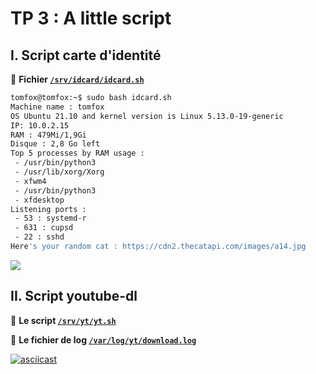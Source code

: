 # TP 3 : A little script

## I. Script carte d'identité

📁 **Fichier [`/srv/idcard/idcard.sh`](https://github.com/TomF0x/tp-linux/blob/main/TP-3/srv/idcard/idcard.sh)**

```bash
tomfox@tomfox:~$ sudo bash idcard.sh 
Machine name : tomfox
OS Ubuntu 21.10 and kernel version is Linux 5.13.0-19-generic
IP: 10.0.2.15
RAM : 479Mi/1,9Gi
Disque : 2,8 Go left
Top 5 processes by RAM usage :
 - /usr/bin/python3
 - /usr/lib/xorg/Xorg
 - xfwm4
 - /usr/bin/python3
 - xfdesktop
Listening ports :
 - 53 : systemd-r
 - 631 : cupsd
 - 22 : sshd
Here's your random cat : https://cdn2.thecatapi.com/images/a14.jpg
```

<img src="https://cdn2.thecatapi.com/images/a14.jpg">

## II. Script youtube-dl

📁 **Le script [`/srv/yt/yt.sh`](https://github.com/TomF0x/tp-linux/blob/main/TP-3/srv/yt/yt.sh)**

📁 **Le fichier de log [`/var/log/yt/download.log`]()**

[![asciicast](https://asciinema.org/a/zAjOwISrOxtWDaCxRFApCgwDf.svg)](https://asciinema.org/a/zAjOwISrOxtWDaCxRFApCgwDf)
